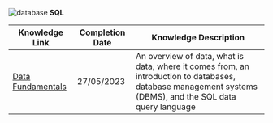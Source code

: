 ![database](https://github.com/Fuuko209/SQL-SelfStudy/assets/103474817/7b5ad307-8266-4184-8af6-dc3621ff57db)  **SQL**

| Knowledge Link | Completion Date | Knowledge Description | 
|---|---|---|
| [Data Fundamentals](Data-Fundamentals) | 27/05/2023 | An overview of data, what is data, where it comes from, an introduction to databases, database management systems (DBMS), and the SQL data query language|
